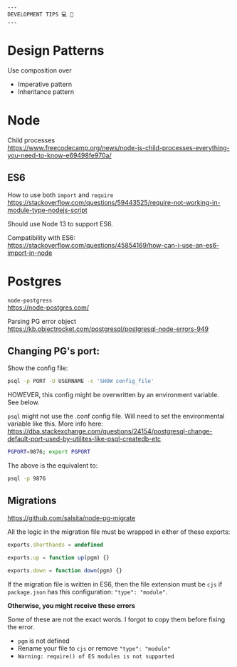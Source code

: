 ```
---
DEVELOPMENT TIPS 💻 🚀
---
```

# Design Patterns

Use composition over
* Imperative pattern
* Inheritance pattern

# Node

Child processes
<br/>https://www.freecodecamp.org/news/node-js-child-processes-everything-you-need-to-know-e69498fe970a/

## ES6

How to use both `import` and `require`
<br/>https://stackoverflow.com/questions/59443525/require-not-working-in-module-type-nodejs-script

Should use Node 13 to support ES6.

Compatibility with ES6:
<br/>https://stackoverflow.com/questions/45854169/how-can-i-use-an-es6-import-in-node

# Postgres

`node-postgress`
<br/>https://node-postgres.com/

Parsing PG error object
<br/>https://kb.objectrocket.com/postgresql/postgresql-node-errors-949

## Changing PG's port:

Show the config file:
```sh
psql -p PORT -U USERNAME -c 'SHOW config_file'
```

HOWEVER, this config might be overwritten by an environment variable. See below.

`psql` might not use the .conf config file. Will need to set the environmental variable like this. More info here: https://dba.stackexchange.com/questions/24154/postgresql-change-default-port-used-by-utilites-like-psql-createdb-etc
```sh
PGPORT=9876; export PGPORT
```

The above is the equivalent to:
```sh
psql -p 9876
```

## Migrations

https://github.com/salsita/node-pg-migrate

All the logic in the migration file must be wrapped in either of these exports:

```javascript
exports.shorthands = undefined

exports.up = function up(pgm) {}

exports.down = function down(pgm) {}
```

If the migration file is written in ES6, then the file extension must be `cjs` if `package.json` has this configuration: `"type": "module"`.

**Otherwise, you might receive these errors**

Some of these are not the exact words. I forgot to copy them before fixing the error.
* `pgm` is not defined
* Rename your file to `cjs` or remove `"type": "module"`
* `Warning: require() of ES modules is not supported`